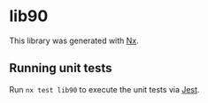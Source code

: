 # lib90

This library was generated with [Nx](https://nx.dev).


## Running unit tests

Run `nx test lib90` to execute the unit tests via [Jest](https://jestjs.io).


